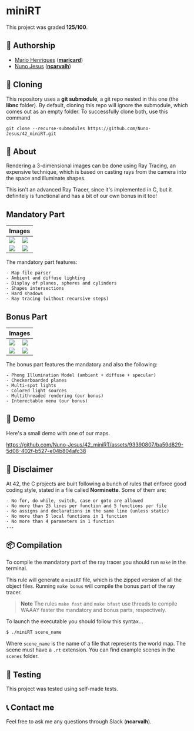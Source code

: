# **miniRT**
This project was graded <strong>125/100</strong>.

## 📝 **Authorship**

- [Mario Henriques](https://github.com/maricard18) ([**maricard**](https://profile.intra.42.fr/users/maricard))
- [Nuno Jesus](https://github.com/Nuno-Jesus) ([**ncarvalh**](https://profile.intra.42.fr/users/ncarvalh))

## 🧬 **Cloning**

This repository uses a **git submodule**, a git repo nested in this one (the **libnc** folder). By default, cloning this repo will ignore the submodule, which comes out as an empty folder. To successfully clone both, use this command

```shell
git clone --recurse-submodules https://github.com/Nuno-Jesus/42_miniRT.git 
```

## 📒 **About**
Rendering a 3-dimensional images can be done using Ray Tracing, an expensive technique, which is based on casting rays from the camera into the space and illuminate shapes.

This isn't an advanced Ray Tracer, since it's implemented in C, but it definitely is functional and has a bit of our own bonus in it too!

## **Mandatory Part**

<table align=center>
	<thead>
		<tr>
			<th colspan=2>Images</th>
		</tr>
	</thead>
	<tbody>
		<tr>
			<td><image src=https://github.com/Nuno-Jesus/42_miniRT/assets/93390807/732f9349-d5b9-45a2-8920-a97ad2934c01></td>
			<td><image src=https://github.com/Nuno-Jesus/42_miniRT/assets/93390807/c71155e9-41df-44a5-9a1c-ed1f6aa50df0></td>
		</tr>
		<tr>
			<td><image src=https://github.com/Nuno-Jesus/42_miniRT/assets/93390807/90438e64-7050-481a-a096-55fd8353db96></td>
			<td><image src=https://github.com/Nuno-Jesus/42_miniRT/assets/93390807/28501715-e0cf-4456-84c6-ef077b7f78da></td>
		</tr>
	</tbody>
</table>

The mandatory part features:
	
	- Map file parser
	- Ambient and diffuse lighting
	- Display of planes, spheres and cylinders
	- Shapes intersections
	- Hard shadows
	- Ray tracing (without recursive steps)

## **Bonus Part**

<table align=center>
	<thead>
		<tr>
			<th colspan=2>Images</th>
		</tr>
	</thead>
	<tbody>
		<tr>
			<td><image src=https://github.com/Nuno-Jesus/42_miniRT/assets/93390807/b75fe0c8-63fe-410b-b110-dc8c020aae4c></td>
			<td><image src=https://github.com/Nuno-Jesus/42_miniRT/assets/93390807/cf5fcef6-e292-4845-8623-4567ac43cedf></td>
		</tr>
		<tr>
			<td><image src=https://github.com/Nuno-Jesus/42_miniRT/assets/93390807/ac27602e-443c-42cb-ab93-874b2de96dc9></td>
			<td><image src=https://github.com/Nuno-Jesus/42_miniRT/assets/93390807/ac7d3304-ce92-4ac5-b580-7a46c6200f54></td>
		</tr>
	</tbody>
</table>

The bonus part features the mandatory and also the following:

	- Phong Illumination Model (ambient + diffuse + specular)
	- Checkerboarded planes
	- Multi-spot lights
	- Colored light sources
	- Multithreaded rendering (our bonus)
	- Interectable menu (our bonus)

## 🎥 **Demo**

Here's a small demo with one of our maps.

https://github.com/Nuno-Jesus/42_miniRT/assets/93390807/ba59d829-5d08-402f-b527-e04b804afc38

## 🚨 **Disclaimer**
At 42, the C projects are built following a bunch of rules that enforce good coding style, stated in a file called **Norminette**. Some of them are:

	- No for, do while, switch, case or goto are allowed
	- No more than 25 lines per function and 5 functions per file
	- No assigns and declarations in the same line (unless static)
	- No more than 5 local functions in 1 function
	- No more than 4 parameters in 1 function
	... 


## 📦 **Compilation**
To compile the mandatory part of the ray tracer you should run `make` in the terminal.

This rule will generate a `miniRT` file, which is the zipped version of all the object files. Running `make bonus` will compile the bonus part of the ray tracer. 

> **Note**
> The rules `make fast` and `make bfast` use threads to compile WAAAY faster the mandatory and bonus parts, respectively.

To launch the executable you should follow this syntax...

```sh
$ ./miniRT scene_name
```

Where `scene_name` is the name of a file that represents the world map. The scene must have a `.rt` extension. You can find example scenes in the `scenes` folder.

## 💫 **Testing**

This project was tested using self-made tests.


## 📞 **Contact me**

Feel free to ask me any questions through Slack (**ncarvalh**).

